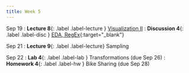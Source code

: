 ```yaml
---
title: Week 5
---
```


Sep 19
: **Lecture 8**{: .label .label-lecture } [Visualization II](lecture/lec08)
: **Discussion 4**{: .label .label-disc } [EDA, RegEx](https://drive.google.com/file/d/1fHRf9yWtCvnFxdyKSaVdu7bmjtp3hl51/view?usp=sharing){:target="_blank"}

Sep 21
: **Lecture 9**{: .label .label-lecture} Sampling

Sep 22
: **Lab 4**{: .label .label-lab } Transformations (due Sep 26)
: **Homework 4**{: .label .label-hw } Bike Sharing (due Sep 28)
